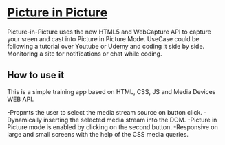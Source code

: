 # [Picture in Picture](https://firas-dahmani.github.io/Picture-in-Picture/)
Picture-in-Picture uses the new HTML5 and WebCapture API to capture your sreen and cast into Picture in Picture Mode.
UseCase could be following a tutorial over Youtube or Udemy and coding it side by side. Monitoring a site for notifications or chat while coding.

## How to use it
This is a simple training app based on HTML, CSS, JS and Media Devices WEB API.

-Propmts the user to select the media stream source on button click.
-Dynamically inserting the selected media stream into the DOM.
-Picture in Picture mode is enabled by clicking on the second button.
-Responsive on large and small screens with the help of the CSS media queries.
